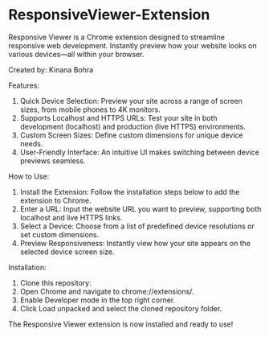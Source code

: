 # ResponsiveViewer-Extension
Responsive Viewer is a Chrome extension designed to streamline responsive web development. Instantly preview how your website looks on various devices—all within your browser.

Created by: Kinana Bohra

Features:
1) Quick Device Selection: Preview your site across a range of screen sizes, from mobile phones to 4K monitors.
2) Supports Localhost and HTTPS URLs: Test your site in both development (localhost) and production (live HTTPS) environments.
3) Custom Screen Sizes: Define custom dimensions for unique device needs.
4) User-Friendly Interface: An intuitive UI makes switching between device previews seamless.

How to Use:
1) Install the Extension: Follow the installation steps below to add the extension to Chrome.
2) Enter a URL: Input the website URL you want to preview, supporting both localhost and live HTTPS links.
3) Select a Device: Choose from a list of predefined device resolutions or set custom dimensions.
4) Preview Responsiveness: Instantly view how your site appears on the selected device screen size.

Installation:
1) Clone this repository:
2) Open Chrome and navigate to chrome://extensions/.
3) Enable Developer mode in the top right corner.
4) Click Load unpacked and select the cloned repository folder.
   
The Responsive Viewer extension is now installed and ready to use!
